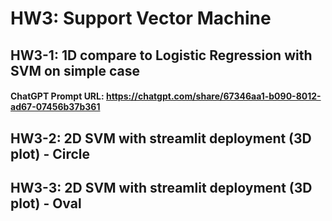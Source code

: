 # HW3: Support Vector Machine

## HW3-1: 1D compare to Logistic Regression with SVM on simple case
#### ChatGPT Prompt URL: https://chatgpt.com/share/67346aa1-b090-8012-ad67-07456b37b361

## HW3-2: 2D SVM with streamlit deployment (3D plot) - Circle
## HW3-3: 2D SVM with streamlit deployment (3D plot) - Oval
